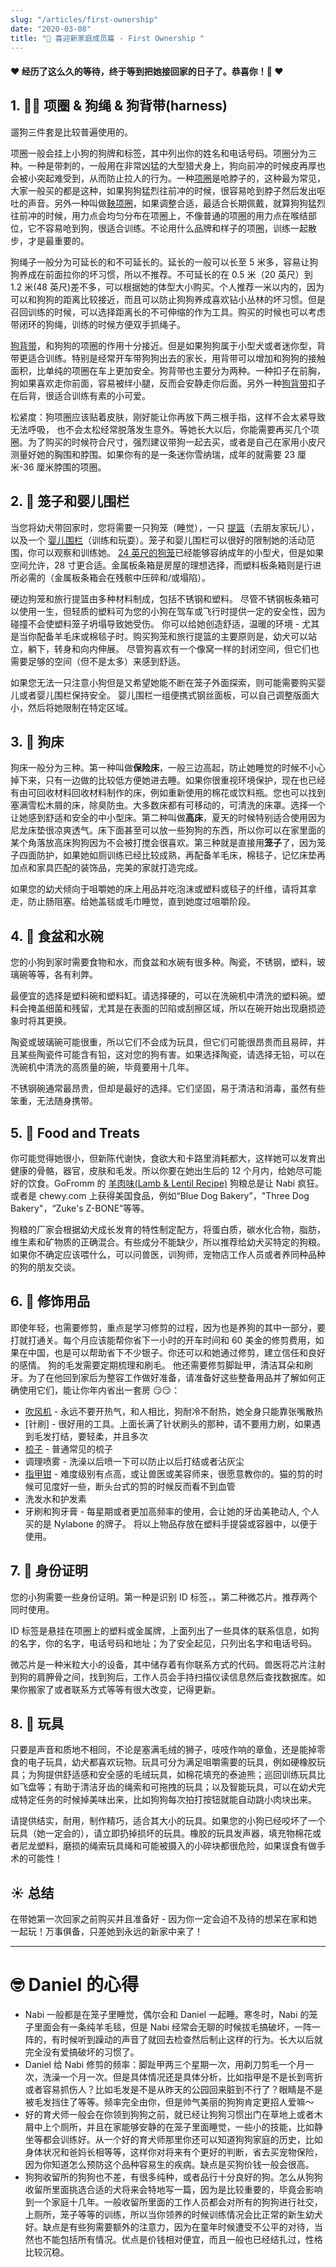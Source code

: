 ```yaml
---
slug: "/articles/first-ownership"
date: "2020-03-08"
title: "🤗 喜迎新家庭成员篇 - First Ownership "
---
```


<!-- SOURCE: https://www.cesarsway.com/dog-care/puppy/8-must-have-puppy-products-for-you -->

#### ❤️ 经历了这么久的等待，终于等到把她接回家的日子了。恭喜你！💫 ❤️

## 1. 🐕‍🦺 项圈 & 狗绳 & 狗背带(harness)

遛狗三件套是比较普遍使用的。

项圈一般会挂上小狗的狗牌和标签，其中列出你的姓名和电话号码。项圈分为三种。一种是带刺的，一般用在非常凶猛的大型猎犬身上，狗向前冲的时候皮再厚也会被小突起难受到，从而防止拉人的行为。一种[项圈](https://www.amazon.com/Blueberry-Pet-Classic-Turquoise-Collars/dp/B00HRQAUN2/ref=sr_1_3?dchild=1&keywords=dog+collar&qid=1593390474&s=pet-supplies&sr=1-3)是呛脖子的，这种最为常见，大家一般买的都是这种，如果狗狗猛烈往前冲的时候，很容易呛到脖子然后发出呕吐的声音。另外一种叫做[鞅项圈](https://www.amazon.com/gp/product/B000JCY27Q/ref=ppx_yo_dt_b_search_asin_title?ie=UTF8&psc=1)，如果调整合适，最适合长期佩戴，就算狗狗猛烈往前冲的时候，用力点会均匀分布在项圈上，不像普通的项圈的用力点在喉结部位，它不容易呛到狗，很适合训练。不论用什么品牌和样子的项圈，训练一起散步，才是最重要的。

狗绳子一般分为可延长的和不可延长的。延长的一般可以长至 5 米多，容易让狗狗养成在前面拉你的坏习惯，所以不推荐。不可延长的在 0.5 米（20 英尺）到 1.2 米(48 英尺)差不多，可以根据她的体型大小购买。个人推荐一米以内的，因为可以和狗狗的距离比较接近，而且可以防止狗狗养成喜欢钻小丛林的坏习惯。但是召回训练的时候，可以选择距离长的不可伸缩的作为工具。购买的时候也可以考虑带闭环的狗绳，训练的时候方便双手抓绳子。

[狗背带](https://www.amazon.com/gp/product/B018H45LLS/ref=ppx_yo_dt_b_search_asin_title?ie=UTF8&psc=1)，和狗狗的项圈的作用十分接近。但是如果狗狗属于小型犬或者迷你型，背带更适合训练。特别是经常开车带狗狗出去的家长，用背带可以增加和狗狗的接触面积，比单纯的项圈在车上更加安全。狗背带也主要分为两种。一种扣子在前胸，狗如果喜欢走你前面，容易被绊小腿，反而会安静走你后面。另外一种[狗背带](https://www.amazon.com/gp/product/B076BVRZC9/ref=ppx_yo_dt_b_search_asin_title?ie=UTF8&psc=1)扣子在后背，很适合训练有素的小可爱。

松紧度：狗项圈应该贴着皮肤，刚好能让你再放下两三根手指，这样不会太紧导致无法呼吸， 也不会太松经常脱落发生意外。等她长大以后，你能需要再买几个项圈。为了购买的时候符合尺寸，强烈建议带狗一起去买，或者是自己在家用小皮尺测量好她的胸围和脖围。如果你有的是一条迷你雪纳瑞，成年的就需要 23 厘米-36 厘米脖围的项圈。

## 2. 👶 笼子和婴儿围栏

当您将幼犬带回家时，您将需要一只狗笼（睡觉），一只
[提篮](https://www.amazon.com/Bergan-Comfort-Carrier-Brown-Black/dp/B00XHFU6Z4/ref=sr_1_3?dchild=1&keywords=bergan&qid=1593441795&s=pet-supplies&sr=1-3)（去朋友家玩儿），以及一个
[婴儿围栏](https://www.amazon.com/MidWest-Foldable-Metal-Exercise-Playpen/dp/B002908DX0/ref=sr_1_4?dchild=1&keywords=dog+playpen&qid=1593441835&s=pet-supplies&sr=1-4)（训练和玩耍）。笼子和婴儿围栏可以很好的限制她的活动范围，你可以观察和训练她。
[24 英尺的狗笼](https://www.amazon.com/dp/B00AAPGA2W?psc=1&ref=ppx_pop_dt_b_product_details)已经能够容纳成年的小型犬，但是如果空间允许，28 寸更合适。金属板条箱是房屋的理想选择，而塑料板条箱则是行进所必需的（金属板条箱会在残骸中压碎和/或塌陷）。

硬边狗笼和旅行提篮由多种材料制成，包括不锈钢和塑料。 尽管不锈钢板条箱可以使用一生，但轻质的塑料可为您的小狗在驾车或飞行时提供一定的安全性，因为碰撞不会使塑料笼子坍塌导致她受伤。 你可以给她创造舒适，温暖的环境 - 尤其是当你配备羊毛床或棉毯子时。购买狗笼和旅行提篮的主要原则是，幼犬可以站立，躺下，转身和向内伸展。 尽管狗喜欢有一个像窝一样的封闭空间，但它们也需要足够的空间（但不是太多）来感到舒适。

如果您无法一只注意小狗但是又希望她能不断在笼子外面探索，则可能需要购买婴儿或者婴儿围栏保持安全。 婴儿围栏一组便携式钢丝面板，可以自己调整版面大小，然后将她限制在特定区域。

## 3. 🛌 狗床

狗床一般分为三种。第一种叫做**保险床**，一般三边高起，防止她睡觉的时候不小心掉下来，只有一边做的比较低方便她进去睡。如果你很重视环境保护，现在也已经有由可回收材料回收材料制作的床，例如重新使用的棉花或饮料瓶。您也可以找到塞满雪松木屑的床，除臭防虫。大多数床都有可移动的，可清洗的床罩。选择一个让她感到舒适和安全的中小型床。第二种叫做**高床**，夏天的时候特别适合使用因为尼龙床垫很凉爽透气。床下面甚至可以放一些狗狗的东西，所以你可以在家里面的某个角落放高床狗狗因为不会被打搅会很喜欢。第三种就是直接用**笼子**了，因为笼子四面防护，如果她如厕训练已经比较成熟，再配备羊毛床，棉毯子，记忆床垫再加点和家具匹配的装饰品，完美的家就打造完成。

如果您的幼犬倾向于咀嚼她的床上用品并吃泡沫或塑料或毯子的纤维，请将其拿走，防止肠阻塞。给她盖毯或毛巾睡觉，直到她度过咀嚼阶段。

## 4. 🍜 食盆和水碗

您的小狗到家时需要食物和水，而食盆和水碗有很多种。陶瓷，不锈钢，塑料，玻璃碗等等，各有利弊。

最便宜的选择是塑料碗和塑料缸。请选择硬的，可以在洗碗机中清洗的塑料碗。塑料会掩盖细菌和残留，尤其是在表面的凹陷或刮擦区域，所以在碗开始出现磨损迹象时将其更换。

陶瓷或玻璃碗可能很重，所以它们不会成为玩具，但它们可能很昂贵而且易碎，并且某些陶瓷件可能含有铅，这对您的狗有害。如果选择陶瓷，请选择无铅，可以在洗碗机中清洗的高质量的碗，毕竟要用十几年。

不锈钢碗通常最昂贵，但却是最好的选择。它们坚固，易于清洁和消毒，虽然有些笨重，无法随身携带。

## 5. 🍜 Food and Treats

你可能觉得她很小，但新陈代谢快，食欲大和卡路里消耗都大，这样她可以发育出健康的骨骼，器官，皮肤和毛发。所以你要在她出生后的 12 个月内，给她尽可能好的饮食。GoFromm 的
[羊肉味(Lamb & Lentil Recipe)](https://www.gofromm.com/fromm-four-star-nutritionals-lamb-lentil-recipe-dog-food)
狗粮总是让 Nabi 疯狂。或者是 chewy.com 上获得美国食品，例如“Blue Dog Bakery”，"Three Dog Bakery"，“Zuke's Z-BONE”等等。

狗粮的厂家会根据幼犬成长发育的特性制定配方，将蛋白质，碳水化合物，脂肪，维生素和矿物质的正确混合。有些成分不能缺少，所以推荐给幼犬买特定的狗粮。如果你不确定应该喂什么，可以问兽医，训狗师，宠物店工作人员或者养同种品种的狗的朋友交谈。

## 6. 💄 修饰用品

即使年轻，也需要修剪，重点是学习修剪的过程，因为也是养狗的其中一部分，要打就打通关。每个月应该能帮你省下一小时的开车时间和 60 美金的修剪费用，如果在中国，也是可以帮助省下不少银子。你还可以和她通过修剪，建立信任和良好的感情。
狗的毛发需要定期梳理和刷毛。 他还需要修剪脚趾甲，清洁耳朵和刷牙。为了在他回到家后为整容工作做好准备，请准备好这些整备用品并了解如何正确使用它们，能让你年内省出一套房 😏😏：

- [吹风机](https://www.amazon.com/gp/product/B000FS1W4U/ref=ppx_yo_dt_b_search_asin_title?ie=UTF8&psc=1) - 永远不要开热气，和人相比，狗耐冷不耐热，她全身只能靠张嘴散热
- [针刷] - 很好用的工具。上面长满了针状刷头的那种，请不要用力刷，如果遇到毛发打结，要轻柔，并且多次
- [梳子](https://www.amazon.com/SGODA-Grooming-Stainless-Steel-Medium/dp/B085Q7YKNQ/ref=sr_1_46?dchild=1&keywords=Frisco%2BMetal%2BDog%2BComb&qid=1593480850&sr=8-46&th=1) - 普通常见的梳子
- 调理喷雾 - 洗澡以后喷一下可以防止以后打结或者沾灰尘
- [指甲钳](https://www.amazon.com/Pet-Republique-Professional-Nail-Clippers/dp/B01GBSSKVU/ref=sr_1_5?dchild=1&keywords=nail+clipper+cat&qid=1593480967&sr=8-5) - 难度级别有点高，或让兽医或美容师来，很愿意教你的。猫的剪的时候可见度好一些，断头台式的剪的时候反而看不到血管
- 洗发水和护发素
- 牙刷和狗牙膏 - 每星期或者更加高频率的使用，会让她的牙齿美艳动人, 个人买的是 Nylabone 的牌子。
  将以上物品存放在塑料手提袋或容器中，以便于使用。

## 7. 🎫 身份证明

您的小狗需要一些身份证明。第一种是识别 ID 标签，。第二种微芯片。推荐两个同时使用。

ID 标签是悬挂在项圈上的塑料或金属牌，上面列出了一些具体的联系信息，如狗的名字，你的名字，电话号码和地址；为了安全起见，只列出名字和电话号码。

微芯片是一种米粒大小的设备，其中储存着有你联系方式的代码。兽医将芯片注射到狗的肩胛骨之间，找到狗后，工作人员会手持扫描仪读信息然后查找数据库。如果你搬家了或者联系方式等等有很大改变，记得更新。

## 8. 🧸 玩具

只要是声音和质地不相同，不论是塞满毛绒的狮子，吱吱作响的章鱼，还是能掉零食的电子玩具，幼犬都喜欢玩物。玩具可分为满足咀嚼需要的玩具，例如硬橡胶玩具；为狗提供舒适感和安全感的毛绒玩具，如棉花填充的泰迪熊；巡回训练玩具比如飞盘等；有助于清洁牙齿的绳索和可拖拽的玩具；以及智能玩具，可以在幼犬完成特定任务的时候掉美味出来，比如狗狗每次拍打按钮就能自动跳小肉块出来。

请提供结实，耐用，制作精巧，适合其大小的玩具。如果您的小狗已经咬坏了一个玩具（她一定会的），请立即扔掉损坏的玩具。橡胶的玩具发声器，填充物棉花或者尼龙塑料，磨损的绳索玩具绳和可能被摄入的小碎块都很危险，如果误食有做手术的可能性！

## ☀️ 总结

在带她第一次回家之前购买并且准备好 - 因为你一定会迫不及待的想呆在家和她一起玩！万事俱备，只差她到永远的新家中来了！

---

# 🤓 Daniel 的心得

- Nabi 一般都是在笼子里睡觉，偶尔会和 Daniel 一起睡。寒冬时，Nabi 的笼子里面会有一条纯羊毛毯，但是 Nabi 经常会无聊的时候拔毛搞破坏，一阵一阵的，有时候听到躁动的声音了就回去检查然后制止这样的行为。长大以后就完全没有爱搞破坏的习惯了。
- Daniel 给 Nabi 修剪的频率：脚趾甲两三个星期一次，用剃刀剪毛一个月一次，洗澡一个月一次。但是具体情况还是具体分析，比如指甲是不是长到弯折或者容易抓伤人？比如毛发是不是从昨天的公园回来脏到不行了？眼睛是不是被毛发挡住了等等。频率完全由你，但是帅气美丽的狗狗肯定更招人爱嘛～
- 好的育犬师一般会在你领到狗狗之前，就已经让狗狗习惯出门在草地上或者木屑中上个厕所，并且在家能够安静的在笼子里面睡觉，一些小的技能，比如静坐等都会训练好。从一个好的育犬师那里你还可以知道狗狗家庭的历史，比如身体状况和爸妈长相等等，这样你对将来有个更好的判断，省去买宠物保险，因为你知道怎么预防这个品种容易生的疾病。缺点是买狗价钱一般会很高。
- 狗狗收留所的狗狗也不差，有很多纯种，或者品行十分良好的狗。怎么从狗狗收留所里面挑选合适的犬将来会特地写一篇，因为是比较重要的，毕竟会影响到一个家庭十几年。一般收留所里面的工作人员都会对所有的狗狗进行社交，上厕所，笼子等等的训练，所以当你领养的时候训练情况会比正常的新生幼犬好。缺点是有些狗需要额外的注意力，因为在童年时候遭受不公平的对待，当然也不能包括所有情况。优点是价钱相对便宜，而且一般也已经结扎过，性格比较沉稳。

